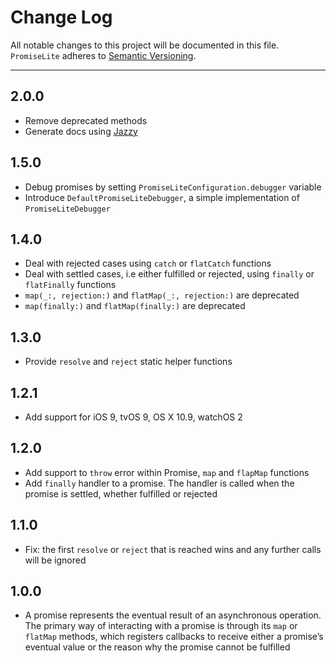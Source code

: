 # Change Log

All notable changes to this project will be documented in this file.
`PromiseLite` adheres to [Semantic Versioning](https://semver.org/).

---

## 2.0.0

- Remove deprecated methods
- Generate docs using [Jazzy](https://github.com/realm/jazzy)

## 1.5.0

- Debug promises by setting `PromiseLiteConfiguration.debugger` variable
- Introduce `DefaultPromiseLiteDebugger`, a simple implementation of `PromiseLiteDebugger`

## 1.4.0

- Deal with rejected cases using `catch` or `flatCatch` functions
- Deal with settled cases, i.e either fulfilled or rejected, using `finally` or `flatFinally` functions
- `map(_:, rejection:)` and `flatMap(_:, rejection:)` are deprecated
- `map(finally:)` and `flatMap(finally:)` are deprecated

## 1.3.0

- Provide `resolve` and `reject` static helper functions

## 1.2.1

- Add support for iOS 9, tvOS 9, OS X 10.9, watchOS 2

## 1.2.0

- Add support to `throw` error within Promise, `map` and `flapMap` functions
- Add `finally` handler to a promise. The handler is called when the promise is settled, whether fulfilled or rejected

## 1.1.0

- Fix: the first `resolve` or `reject` that is reached wins and any further calls will be ignored

## 1.0.0

- A promise represents the eventual result of an asynchronous operation. The primary way of interacting with a promise is through its `map` or `flatMap` methods, which registers callbacks to receive either a promise’s eventual value or the reason why the promise cannot be fulfilled
